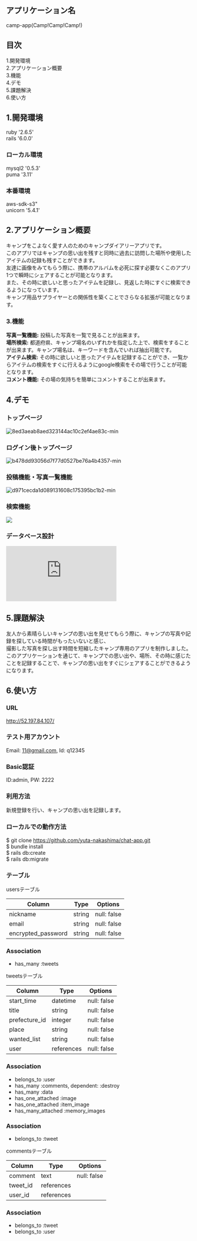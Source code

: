 ## アプリケーション名
 camp-app(Camp!Camp!Camp!)

## 目次
1.開発環境<br>
2.アプリケーション概要<br>
3.機能<br>
4.デモ<br>
5.課題解決<br>
6.使い方<br>

## 1.開発環境
ruby '2.6.5'<br>
rails '6.0.0'<br>
### ローカル環境
mysql2 '0.5.3'<br>
puma '3.11'<br>
### 本番環境
aws-sdk-s3"<br>
unicorn '5.4.1'<br>

## 2.アプリケーション概要
キャンプをこよなく愛す人のためのキャンプダイアリーアプリです。<br>
このアプリではキャンプの思い出を残すと同時に過去に訪問した場所や使用したアイテムの記録も残すことができます。<br>
友達に画像をみてもらう際に、携帯のアルバムを必死に探す必要なくこのアプリ1つで瞬時にシェアすることが可能となります。<br>
また、その時に欲しいと思ったアイテムを記録し、見返した時にすぐに検索できるようになっています。<br>
キャンプ用品サプライヤーとの関係性を築くことでさらなる拡張が可能となります。<br>

### 3.機能
<b>写真一覧機能:</b> 投稿した写真を一覧で見ることが出来ます。<br>
<b>場所検索:</b> 都道府県、キャンプ場名のいずれかを指定した上で、検索をすることが出来ます。キャンプ場名は、キーワードを含んでいれば抽出可能です。 <br>
<b>アイテム検索:</b> その時に欲しいと思ったアイテムを記録することができ、一覧からアイテムの検索をすぐに行えるようにgoogle検索をその場で行うことが可能となります。<br>
<b>コメント機能:</b> その場の気持ちを簡単にコメントすることが出来ます。<br>

## 4.デモ
### トップページ
![8ed3aeab8aed323144ac10c2ef4ae83c-min](https://user-images.githubusercontent.com/73780934/103085862-48dbd480-4626-11eb-8086-8dac673304f3.gif)

### ログイン後トップページ
![b478dd93056d7f77d0527be76a4b4357-min](https://user-images.githubusercontent.com/73780934/103086779-cd2f5700-4628-11eb-8d0c-d19cb19cfe3b.gif)

### 投稿機能・写真一覧機能
![d971cecda1d089131608c175395bc1b2-min](https://user-images.githubusercontent.com/73780934/103086627-73c72800-4628-11eb-8e8d-6a7110b2c4f0.gif)

### 検索機能
 <img src="https://i.gyazo.com/401dca74631dcec62ae3ee038e0c1134.gif" >

### データベース設計<br>
![default.pdf](https://github.com/yuta-nakashima/camp_app/files/5741037/default.pdf)

## 5.課題解決
友人から素晴らしいキャンプの思い出を見せてもらう際に、キャンプの写真や記録を探している時間がもったいないと感じ、<br>
撮影した写真を探し出す時間を短縮したキャンプ専用のアプリを制作しました。	<br>
このアプリケーションを通じて、キャンプでの思い出や、場所、その時に感じたことを記録することで、キャンプの思い出をすぐにシェアすることができるようになります。

## 6.使い方
### URL<br>
http://52.197.84.107/<br>
### テスト用アカウント<br>
Email: 11@gmail.com, Id: q12345<br>
### Basic認証<br>
ID:admin, PW: 2222<br>
### 利用方法<br>
新規登録を行い、キャンプの思い出を記録します。<br>

### ローカルでの動作方法<br>
$ git clone https://github.com/yuta-nakashima/chat-app.git<br>
$ bundle install<br>
$ rails db:create<br>
$ rails db:migrate<br>



### テーブル
usersテーブル

| Column               |Type     |Options             |
| ---------------------|---------|------------------- |
| nickname             |string   |null: false         |
| email                |string   |null: false         |
| encrypted_password   |string   |null: false         |


### Association
- has_many   :tweets

tweetsテーブル

| Column          |Type               |Options                    |
| ----------------|------------- |------------------------------- |
| start_time      |datetime      |null: false                     |
| title           |string        |null: false                     |
| prefecture_id   |integer       |null: false                     |
| place           |string        |null: false                     |
| wanted_list     |string        |null: false                     |
| user            |references    |null: false                     |

### Association
- belongs_to :user
- has_many :comments, dependent: :destroy
- has_many :data
- has_one_attached :image
- has_one_attached :item_image
- has_many_attached :memory_images

### Association
- belongs_to :tweet

commentsテーブル

| Column          |Type          |Options                         |
| ----------------|--------------|------------------------------- |
| comment         |text          |null: false                     |
| tweet_id        |references    |                                |
| user_id         |references    |                                |

### Association
- belongs_to :tweet
- belongs_to :user
